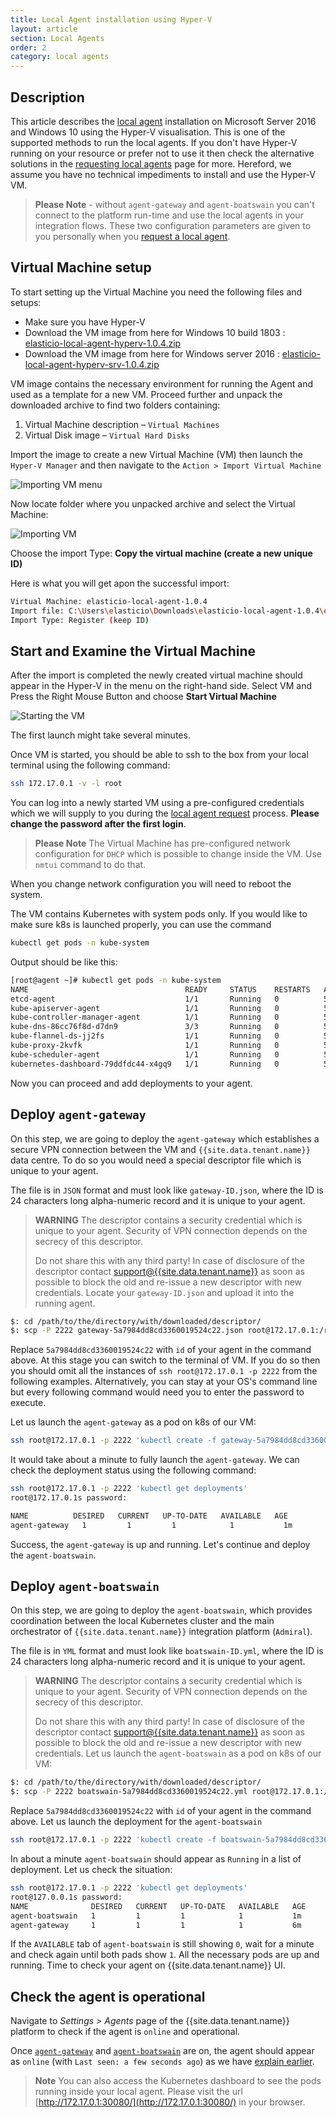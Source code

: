 ```yaml
---
title: Local Agent installation using Hyper-V
layout: article
section: Local Agents
order: 2
category: local agents
---
```


## Description

This article describes the [local agent](/getting-started/local-agent) installation
on Microsoft Server 2016 and Windows 10 using the Hyper-V visualisation. This is
one of the supported methods to run the local agents. If you don't have Hyper-V
running on your resource or prefer not to use it then check the alternative
solutions in the [requesting local agents](local-agents-requesting) page for more.
Hereford, we assume you have no technical impediments to install and use the Hyper-V VM.

> **Please Note** - without `agent-gateway` and `agent-boatswain` you can't
> connect to the platform run-time and use the local agents in your integration
> flows. These two configuration parameters are given to you personally when you
> [request a local agent](local-agents-requesting).

## Virtual Machine setup

To start setting up the Virtual Machine you need the following files and setups:

*   Make sure you have Hyper-V
*   Download the VM image from here for Windows 10 build 1803 : [elasticio-local-agent-hyperv-1.0.4.zip](https://cdn.elastic.io/localagent/hyperv/elasticio-local-agent-hyperv-1.0.4.zip)
*   Download the VM image from here for Windows server 2016 : [elasticio-local-agent-hyperv-srv-1.0.4.zip](https://cdn.elastic.io/localagent/hyperv/elasticio-local-agent-hyperv-srv-1.0.4.zip)

VM image contains the necessary environment for running the Agent and used as a
template for a new VM. Proceed further and unpack the downloaded archive to find
two folders containing:

1.  Virtual Machine description – `Virtual Machines`
2.  Virtual Disk image – `Virtual Hard Disks`

Import the image to create a new Virtual Machine (VM) then launch the `Hyper-V Manager`
and then navigate to the `Action > Import Virtual Machine`

![Importing VM menu](/assets/img/references/local-agents/local-agents-hyperv01.png)

Now locate folder where you unpacked archive and select the Virtual Machine:

![Importing VM](/assets/img/references/local-agents/local-agents-hyperv02.png)

Choose the import Type: **Copy the virtual machine (create a new unique ID)**

Here is what you will get apon the successful import:

```sh
Virtual Machine: elasticio-local-agent-1.0.4
Import file: C:\Users\elasticio\Downloads\elasticio-local-agent-1.0.4\elasticio-local-agent-1.0.4\Virtual Machines\E6C6F.....
Import Type: Register (keep ID)
```

## Start and Examine the Virtual Machine

After the import is completed the newly created virtual machine should appear in
the Hyper-V in the menu on the right-hand side. Select VM and Press the Right
Mouse Button and choose **Start Virtual Machine**

![Starting the VM](/assets/img/references/local-agents/local-agents-hyperv03.png)

The first launch might take several minutes.

Once VM is started, you should be able to ssh to the box from your local terminal
using the following command:

```sh
ssh 172.17.0.1 -v -l root
```

You can log into a newly started VM using a pre-configured credentials which we
will supply to you during the [local agent request](local-agents-requesting) process.
**Please change the password after the first login**.

> **Please Note** The Virtual Machine has pre-configured network configuration
> for `DHCP` which is possible to change inside the VM. Use `nmtui` command to do that.

When you change network configuration you will need to reboot the system.

The VM contains Kubernetes with system pods only. If you would like to make sure
k8s is launched properly, you can use the command

```sh
kubectl get pods -n kube-system
```

Output should be like this:

```sh
[root@agent ~]# kubectl get pods -n kube-system
NAME                                   READY     STATUS    RESTARTS   AGE
etcd-agent                             1/1       Running   0          55m
kube-apiserver-agent                   1/1       Running   0          55m
kube-controller-manager-agent          1/1       Running   0          55m
kube-dns-86cc76f8d-d7dn9               3/3       Running   0          55m
kube-flannel-ds-jj2fs                  1/1       Running   0          55m
kube-proxy-2kvfk                       1/1       Running   0          55m
kube-scheduler-agent                   1/1       Running   0          55m
kubernetes-dashboard-79ddfdc44-x4gq9   1/1       Running   0          55m
```

Now you can proceed and add deployments to your agent.

## Deploy `agent-gateway`

On this step, we are going to deploy the `agent-gateway` which establishes a secure
VPN connection between the VM and `{{site.data.tenant.name}}` data centre. To do
so you would need a special descriptor file which is unique to your agent.

The file is in `JSON` format and must look like `gateway-ID.json`, where the ID
is 24 characters long alpha-numeric record and it is unique to your agent.

> **WARNING** The descriptor contains a security credential which is unique to
> your agent. Security of VPN connection depends on the secrecy of this descriptor.
>
> Do not share this with any third party! In case of disclosure of the descriptor
> contact [support@{{site.data.tenant.name}}](mailto:{{site.data.tenant.supportEmail}})
> as soon as possible to block the old and re-issue a new descriptor with new credentials.
Locate your `gateway-ID.json` and upload it into the running agent.


```sh
$: cd /path/to/the/directory/with/downloaded/descriptor/
$: scp -P 2222 gateway-5a7984dd8cd3360019524c22.json root@172.17.0.1:/root/
```

Replace `5a7984dd8cd3360019524c22` with `id` of your agent in the command
above. At this stage you can switch to the terminal of VM. If you do so then you should
omit all the instances of `ssh root@172.17.0.1 -p 2222` from the following examples.
Alternatively, you can stay at your OS's command line but every following command
would need you to enter the password to execute.

Let us launch the `agent-gateway` as a pod on k8s of our VM:

```sh
ssh root@172.17.0.1 -p 2222 'kubectl create -f gateway-5a7984dd8cd3360019524c22.json'
```

It would take about a minute to fully launch the `agent-gateway`. We can check
the deployment status using the following command:

```sh
ssh root@172.17.0.1 -p 2222 'kubectl get deployments'
root@172.17.0.1s password:

NAME          DESIRED   CURRENT   UP-TO-DATE   AVAILABLE   AGE
agent-gateway   1         1         1            1           1m
```

Success, the `agent-gateway` is up and running. Let's continue and deploy the
`agent-boatswain`.


## Deploy `agent-boatswain`

On this step, we are going to deploy the `agent-boatswain`, which provides
coordination between the local Kubernetes cluster and the main orchestrator of
`{{site.data.tenant.name}}` integration platform (`Admiral`).

The file is in `YML` format and must look like `boatswain-ID.yml`, where the ID
is 24 characters long alpha-numeric record and it is unique to your agent.

> **WARNING** The descriptor contains a security credential which is unique to
> your agent. Security of VPN connection depends on the secrecy of this descriptor.
>
> Do not share this with any third party! In case of disclosure of the descriptor
> contact [support@{{site.data.tenant.name}}](mailto:{{site.data.tenant.supportEmail}})
> as soon as possible to block the old and re-issue a new descriptor with new credentials.
Let us launch the `agent-boatswain` as a pod on k8s of our VM:

```sh
$: cd /path/to/the/directory/with/downloaded/descriptor/
$: scp -P 2222 boatswain-5a7984dd8cd3360019524c22.yml root@172.17.0.1:/root/
```

Replace `5a7984dd8cd3360019524c22` with `id` of your agent in the command
above. Let us launch the deployment for the `agent-boatswain`

```sh
ssh root@172.17.0.1 -p 2222 'kubectl create -f boatswain-5a7984dd8cd3360019524c22.yml'
```

In about a minute `agent-boatswain` should appear as `Running` in a list of
deployment. Let us check the situation:

```sh
ssh root@172.17.0.1 -p 2222 'kubectl get deployments'
root@127.0.0.1s password:
NAME              DESIRED   CURRENT   UP-TO-DATE   AVAILABLE   AGE
agent-boatswain   1         1         1            1           1m
agent-gateway     1         1         1            1           6m
```

If the `AVAILABLE` tab of `agent-boatswain` is still showing `0`, wait for a minute
and check again until both pads show `1`. All the necessary pods are up and running.
Time to check your agent on {{site.data.tenant.name}} UI.

## Check the agent is operational

Navigate to *Settings > Agents* page of the {{site.data.tenant.name}} platform to
check if the agent is `online` and operational.

Once [`agent-gateway`](#deploy-agent-gateway) and [`agent-boatswain`](#deploy-agent-boatswain)
are on, the agent should appear as `online`
(with `Last seen: a few seconds ago`) as we have [explain earlier](local-agents-requesting#local-agent-statuses).

> **Note** You can also access the Kubernetes dashboard to see the pods running
> inside your local agent. Please visit the url [http://172.17.0.1:30080/](http://172.17.0.1:30080/) in your browser.
